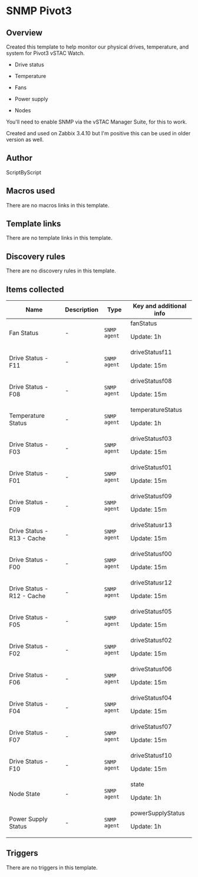 # SNMP Pivot3

## Overview

Created this template to help monitor our physical drives, temperature, and system for Pivot3 vSTAC Watch.


- Drive status


- Temperature


- Fans


- Power supply


- Nodes


You'll need to enable SNMP via the vSTAC Manager Suite, for this to work.


Created and used on Zabbix 3.4.10 but I'm positive this can be used in older version as well.



## Author

ScriptByScript

## Macros used

There are no macros links in this template.

## Template links

There are no template links in this template.

## Discovery rules

There are no discovery rules in this template.

## Items collected

|Name|Description|Type|Key and additional info|
|----|-----------|----|----|
|Fan Status|<p>-</p>|`SNMP agent`|fanStatus<p>Update: 1h</p>|
|Drive Status - F11|<p>-</p>|`SNMP agent`|driveStatusf11<p>Update: 15m</p>|
|Drive Status - F08|<p>-</p>|`SNMP agent`|driveStatusf08<p>Update: 15m</p>|
|Temperature Status|<p>-</p>|`SNMP agent`|temperatureStatus<p>Update: 1h</p>|
|Drive Status - F03|<p>-</p>|`SNMP agent`|driveStatusf03<p>Update: 15m</p>|
|Drive Status - F01|<p>-</p>|`SNMP agent`|driveStatusf01<p>Update: 15m</p>|
|Drive Status - F09|<p>-</p>|`SNMP agent`|driveStatusf09<p>Update: 15m</p>|
|Drive Status - R13 - Cache|<p>-</p>|`SNMP agent`|driveStatusr13<p>Update: 15m</p>|
|Drive Status - F00|<p>-</p>|`SNMP agent`|driveStatusf00<p>Update: 15m</p>|
|Drive Status - R12 - Cache|<p>-</p>|`SNMP agent`|driveStatusr12<p>Update: 15m</p>|
|Drive Status - F05|<p>-</p>|`SNMP agent`|driveStatusf05<p>Update: 15m</p>|
|Drive Status - F02|<p>-</p>|`SNMP agent`|driveStatusf02<p>Update: 15m</p>|
|Drive Status - F06|<p>-</p>|`SNMP agent`|driveStatusf06<p>Update: 15m</p>|
|Drive Status - F04|<p>-</p>|`SNMP agent`|driveStatusf04<p>Update: 15m</p>|
|Drive Status - F07|<p>-</p>|`SNMP agent`|driveStatusf07<p>Update: 15m</p>|
|Drive Status - F10|<p>-</p>|`SNMP agent`|driveStatusf10<p>Update: 15m</p>|
|Node State|<p>-</p>|`SNMP agent`|state<p>Update: 1h</p>|
|Power Supply Status|<p>-</p>|`SNMP agent`|powerSupplyStatus<p>Update: 1h</p>|
## Triggers

There are no triggers in this template.

